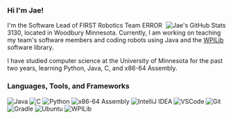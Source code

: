 ### Hi I'm Jae!
<img alt="Jae's GitHub Stats" src="https://github-readme-stats.vercel.app/api?username=jcsong06&show_icons=true&theme=github_dark&hide=stars" align="right">

I'm the Software Lead of FIRST Robotics Team ERROR 3130, located in Woodbury Minnesota. Currently, I am working on teaching my team's software members and coding robots using Java and the [WPILib](https://github.com/wpilibsuite) software library.

I have studied computer science at the University of Minnesota for the past two years, learning Python, Java, C, and x86-64 Assembly.

### Languages, Tools, and Frameworks
![Java](https://img.shields.io/badge/java-orange?style=for-the-badge&logoColor=orange&color=446879)
![C](https://img.shields.io/badge/C-red?style=for-the-badge&logo=C&logoColor=white&color=%23044F88)
![Python](https://img.shields.io/badge/python-blue?style=for-the-badge&logo=python&logoColor=FFD43B&color=blue)
![x86-64 Assembly](https://img.shields.io/badge/assembly-black?style=for-the-badge&label=x86-64&labelColor=242526&color=18191A)
![IntelliJ IDEA](https://img.shields.io/badge/IntelliJ%20IDEA-blue?style=for-the-badge&logo=intellij%20idea&logoColor=black&color=%23FE315D)
![VSCode](https://img.shields.io/badge/vscode-blue?style=for-the-badge&logo=Visual%20Studio%20Code&logoColor=white&color=%230078d7)
![Git](https://img.shields.io/badge/git-%23F05033.svg?style=for-the-badge&logo=git&logoColor=white)
![Gradle](https://img.shields.io/badge/Gradle-06A0CE?logo=Gradle&labelColor=02303A&style=for-the-badge)
![Ubuntu](https://img.shields.io/badge/ubuntu-orange?style=for-the-badge&logo=ubuntu&logoColor=white&color=%23E95420)
![WPILib](https://img.shields.io/badge/WPI%20Robotics%20Library-blue?style=for-the-badge&logo=first&logoColor=white&color=%23ED1C24)


<!--
**jcsong06/jcsong06** is a ✨ _special_ ✨ repository because its `README.md` (this file) appears on your GitHub profile.

Here are some ideas to get you started:

- 🔭 I’m currently working on ...
- 🌱 I’m currently learning ...
- 👯 I’m looking to collaborate on ...
- 🤔 I’m looking for help with ...
- 💬 Ask me about ...
- 📫 How to reach me: ...
- 😄 Pronouns: ...
- ⚡ Fun fact: ...
-->
